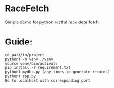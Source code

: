 # RaceFetch
Simple demo for python restful race data fetch


# Guide:

```
cd path/to/project
python3 -m venv ./venv
source venv/bin/activate
pip install -r requirement.txt
python3 mydbs.py (any times to generate records)
python3 app.py
Go to localhost with corresponding port
```
